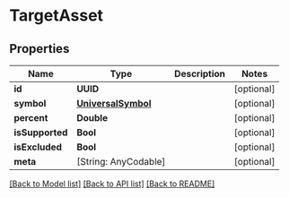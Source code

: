 # TargetAsset

## Properties
Name | Type | Description | Notes
------------ | ------------- | ------------- | -------------
**id** | **UUID** |  | [optional] 
**symbol** | [**UniversalSymbol**](UniversalSymbol.md) |  | [optional] 
**percent** | **Double** |  | [optional] 
**isSupported** | **Bool** |  | [optional] 
**isExcluded** | **Bool** |  | [optional] 
**meta** | [String: AnyCodable] |  | [optional] 

[[Back to Model list]](../README.md#models) [[Back to API list]](../README.md#api-endpoints) [[Back to README]](../README.md)


